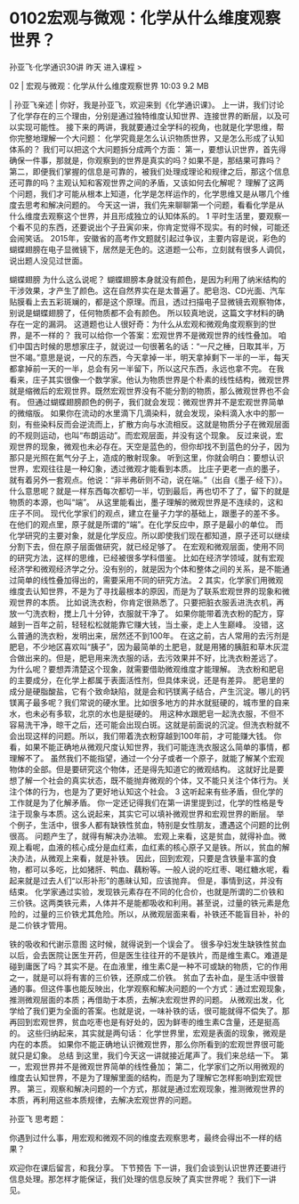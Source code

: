 # 0102宏观与微观：化学从什么维度观察世界？


孙亚飞·化学通识30讲
昨天
进入课程 >

02 | 宏观与微观：化学从什么维度观察世界
10:03 9.2 MB

| 孙亚飞亲述 |
你好，我是孙亚飞，欢迎来到《化学通识课》。
上一讲，我们讨论了化学存在的三个理由，分别是通过独特维度认知世界、连接世界的断层，以及可以实现可能性。
接下来的两讲，我就要通过全学科的视角，也就是化学思维，帮你完整地理解一个大问题：
化学究竟是怎么认识物质世界，又是怎么形成了认知体系的？
我们可以把这个大问题拆分成两个方面：
第一，要想认识世界，首先得确保一件事，那就是，你观察到的世界是真实的吗？如果不是，那结果可靠吗？
第二，即便我们掌握的信息是可靠的，被我们处理成理论和规律之后，那这个信息还可靠的吗？主观认知和客观世界之间的矛盾，又该如何去化解呢？
理解了这两个问题，我们才可能从根本上知道，化学是怎样运作的，化学思维又是从哪几个维度去思考和解决问题的。
今天这一讲，我们先来聊聊第一个问题，看看化学是从什么维度去观察这个世界，并且形成独立的认知体系的。
1
平时生活里，要观察一个看不见的东西，还要说出个子丑寅卯来，你肯定觉得不现实。有的时候，可能还会闹笑话。
2015年，安徽省的高考作文题就引起过争议，主要内容是说，彩色的蝴蝶翅膀在电子显微镜下，居然是无色的。这道题一公布，立刻就有很多人调侃，说出题人没见过世面。

蝴蝶翅膀
为什么这么说呢？
蝴蝶翅膀本身就没有颜色，是因为利用了纳米结构的干涉效果，才产生了颜色。这在自然界实在是太普遍了。肥皂泡、CD光面、汽车贴膜看上去五彩斑斓的，都是这个原理。而且，透过扫描电子显微镜去观察物体，别说是蝴蝶翅膀了，任何物质都不会有颜色。
所以较真地说，这篇文字材料的确存在一定的漏洞。
这道题也让人很好奇：为什么从宏观和微观角度观察到的世界，是不一样的？
我可以给你一个答案：宏观世界不是微观世界的线性叠加。
咱们中国古时候的思想家庄子，就说过一句很著名的话：“一尺之棰，日取其半，万世不竭。”意思是说，一尺的东西，今天拿掉一半，明天拿掉剩下一半的一半，每天都拿掉前一天的一半，总会有另一半留下，所以这尺东西，永远也拿不完。
在我看来，庄子其实很像一个数学家。他认为物质世界是个朴素的线性结构，微观世界就是缩微后的宏观世界。既然宏观世界没有不能分割的物质，那么微观世界也不会有。
但通过蝴蝶翅膀颜色的例子，我们就会发现：微观世界并不是宏观世界简单的微缩版。
如果你在流动的水里滴下几滴染料，就会发现，染料滴入水中的那一刻，有些染料反而会逆流而上，扩散方向与水流相反。这就是物质分子在微观层面的不规则运动，也叫“布朗运动”。而宏观层面，并没有这个现象。
反过来说，宏观世界的现象，微观也未必存在。天空是蓝色的，但你却找不到蓝色的分子，因为那只是光照在氮气分子上，造成的散射现象。
听到这里，你就会明白：要想认识世界，宏观往往是一种幻象，透过微观才能看到本质。
比庄子更老一点的墨子，就有着另外一套观点。他说：“非半弗斫则不动，说在端。”（出自《墨子·经下》）。
什么意思呢？就是一样东西每次都切一半，切到最后，再也切不了了，留下的就是物质的本源，也叫“端”。 从这里能看出，墨子理解的微观世界是不连续的，这和庄子不同。
现代化学家们的观点，建立在量子力学的基础上，跟墨子的差不多。在他们的观点里，原子就是所谓的“端”。在化学反应中，原子是最小的单位。
而化学研究的主要对象，就是化学反应。所以即使我们现在都知道，原子还可以继续分割下去，但在原子层面做研究，就已经足够了。
在宏观和微观层面，使用不同的研究方法，这样的思维，已经被很多学科借鉴。
比如在经济学领域，就有宏观经济学和微观经济学之分。没有别的，就是因为个体和整体之间的关系，是不能通过简单的线性叠加得出的，需要采用不同的研究方法。
2
其实，化学家们用微观维度去认知世界，不是为了寻找最根本的原因，而是为了联系宏观世界的现象和微观世界的本质。
比如说洗衣粉，你肯定很熟悉了。只要把脏衣服丢进洗衣机，再放一勺洗衣粉，搅上几十分钟，衣服就干净了。
如果你能带着洗衣粉的配方，穿越到一百年之前，轻轻松松就能靠它赚大钱，当土豪，走上人生巅峰。
没错，这么普通的洗衣粉，发明出来，居然还不到100年。
在这之前，古人常用的去污剂是肥皂，不少地区喜欢叫“胰子”，因为最简单的土肥皂，就是用猪的胰脏和草木灰混合做出来的。但是，肥皂用来洗衣服的话，去污效果并不好，比洗衣粉差远了。
为什么呢？要想弄清楚这个现象，就需要借助微观维度才能理解。
洗衣粉和肥皂的主要成分，在化学上都属于表面活性剂，但具体来说，还是有差异。
肥皂里的成分是硬脂酸盐，它有个致命缺陷，就是会和钙镁离子结合，产生沉淀。哪儿的钙镁离子最多呢？我们常说的硬水里。比如很多地方的井水就挺硬的，城市里的自来水，也未必有多软，北京的水也是挺硬的。
用这种水跟肥皂一起洗衣服，不但不容易洗干净，晾干之后，还可能会出现白斑。这就是前面说的沉淀。但洗衣粉就不会出现这样的问题。所以，我们带着洗衣粉穿越到100年前，才可能赚大钱。
你看，如果不能正确地从微观尺度认知世界，我们可能连洗衣服这么简单的事情，都理解不了。
虽然我们不能指望，通过一个分子或者一个原子，就能了解某个宏观物体的全部。但是要研究这个物体，还是得先知道它的微观结构。
这就好比是要想了解一个社会的真实状态，既不能抛弃微观的个体，又不能只关注个体行为。关注个体的行为，也是为了更好地认知这个社会。
3
这听起来有些矛盾，但化学的工作就是为了化解矛盾。
你一定还记得我们在第一讲里提到过，化学的性格是专注于现象与本质。这么说起来，其实它可以填补微观世界和宏观世界的断层。
举个例子，生活中，很多人都有缺铁性贫血，特别是女性朋友，遭遇这个问题的比例很高。
问题产生了，就得有解决办法嘛。
宏观上来看，这是贫血，就得补血。微观上看呢，血液的核心成分是血红素，血红素的核心原子又是铁。所以，贫血的解决办法，从微观上来看，就是补铁。
因此，回到宏观，只要是含铁量丰富的食物，都可以多吃，比如猪肝、鸭血、藕粉等。一般人说的吃红枣、喝红糖水呢，看起来就是过去人们“以形补形”的愚昧认知，应该抛弃。
但是，事情到这，并没有结束。
化学家通过实验，发现铁元素存在不同的化合价，也就是所谓的二价铁和三价铁。这两类铁元素，人体并不是能都吸收和利用。甚至说，过量的铁元素是危险的，过量的三价铁尤其危险。所以，从微观层面来看，补铁还不能盲目补，补的是二价铁才管用。

铁的吸收和代谢示意图
这时候，就得说到一个误会了。
很多孕妇发生缺铁性贫血以后，会去医院让医生开药，但是医生往往开的不是铁片，而是维生素C。难道是碰到庸医了吗？其实不是。在血液里，维生素C是一种不可或缺的物质，它的作用之一，就是可以将有害的三价铁，还原成二价铁。
贫血了去补血，是生活中很普通的事。但这件事也能反映出，化学观察和解决问题的一个方式：通过宏观现象，推测微观层面的本质；再借助于本质，去解决宏观世界的问题。
从微观出发，化学给了我们更为全面的答案。也就是说，一味补铁的话，很可能就得不偿失了。那再回到宏观世界，贫血吃枣也是有好处的，因为鲜枣的维生素C含量，还是挺高的。
这些归纳起来，其实就是两句话：
化学世界里，宏观是表面的现象，微观是内在的本质。
如果你不能正确地认识微观世界，那么你所看到的宏观世界很可能就只是幻象。
总结
到这里，我们今天这一讲就接近尾声了。我们来总结一下。
第一，宏观世界并不是微观世界简单的线性叠加；
第二，化学家们之所以用微观的维度去认知世界，不是为了理解里面的结构，而是为了理解它怎样影响到宏观世界。
第三，观察和解决问题的一个方式，那就是通过宏观现象，推测微观世界的本质，再利用这些本质规律，去解决宏观世界的问题。

孙亚飞
思考题：

你遇到过什么事，用宏观和微观不同的维度去观察思考，最终会得出不一样的结果？

欢迎你在课后留言，和我分享。
下节预告
下一讲，我们会谈到认识世界还要进行信息处理。那怎样才能保证，我们处理的信息反映了真实世界呢？
我们下一讲见。
